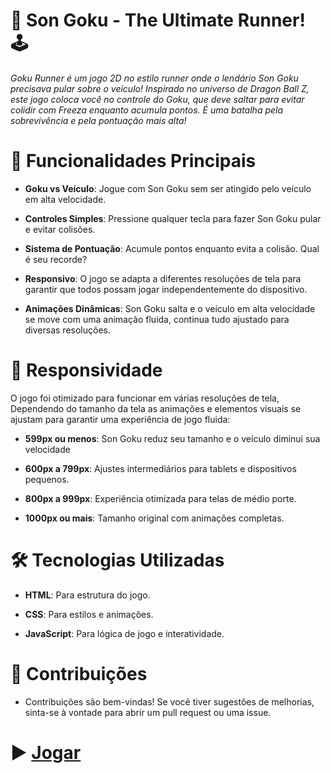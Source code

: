 # :rocket: Son Goku - The Ultimate Runner! :joystick:

*Goku Runner é um jogo 2D no estilo runner onde o lendário Son Goku precisava pular sobre o veículo! Inspirado no universo de Dragon Ball Z, este jogo coloca você no controle do Goku, que deve saltar para evitar colidir com Freeza enquanto acumula pontos. É uma batalha pela sobrevivência e pela pontuação mais alta!*


# :star2: Funcionalidades Principais

* **Goku vs Veículo**: Jogue com Son Goku sem ser atingido pelo veículo em alta velocidade.
  
* **Controles Simples**: Pressione qualquer tecla para fazer Son Goku pular e evitar colisões.

* **Sistema de Pontuação**: Acumule pontos enquanto evita a colisão. Qual é seu recorde?

* **Responsivo**: O jogo se adapta a diferentes resoluções de tela para garantir que todos possam jogar independentemente do dispositivo.

* **Animações  Dinâmicas**: Son Goku salta e o veículo em alta velocidade se move com uma animação fluida, continua tudo ajustado para diversas resoluções.


# :iphone: Responsividade

O jogo foi otimizado para funcionar em várias resoluções de tela, Dependendo do tamanho da tela as animações e elementos visuais se ajustam para garantir uma experiência de jogo fluida:

* **599px ou menos**: Son Goku reduz seu tamanho e o veículo diminui sua velocidade

*  **600px a 799px**: Ajustes intermediários para tablets e dispositivos pequenos.

*  **800px a 999px**: Experiência otimizada para telas de médio porte.

*  **1000px ou mais**: Tamanho original com animações completas.


# :hammer_and_wrench: Tecnologias Utilizadas

* **HTML**: Para estrutura do jogo.

* **CSS**: Para estilos e animações.

* **JavaScript**: Para lógica de jogo e interatividade.


# :milky_way: Contribuições

* Contribuições são bem-vindas! Se você tiver sugestões de melhorias, sinta-se à vontade para abrir um pull request ou uma issue.



# :arrow_forward: [Jogar](https://rafael-prodo.github.io/Son-Goku/)
